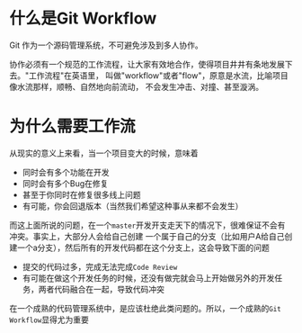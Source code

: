 # 什么是Git Workflow

Git 作为一个源码管理系统，不可避免涉及到多人协作。

协作必须有一个规范的工作流程，让大家有效地合作，使得项目井井有条地发展下去。"工作流程"在英语里，
叫做"workflow"或者"flow"，原意是水流，比喻项目像水流那样，顺畅、自然地向前流动，
不会发生冲击、对撞、甚至漩涡。

# 为什么需要工作流

从现实的意义上来看，当一个项目变大的时候，意味着
- 同时会有多个功能在开发
- 同时会有多个Bug在修复
- 甚至于你同时在修复很多线上问题
- 有可能，你会回退版本（当然我们希望这种事从来都不会发生）

而这上面所说的问题，在一个`master`开发开支走天下的情况下，很难保证不会有冲突。事实上，大部分人会给自己创建
一个属于自己的分支（比如用户A给自己创建一个a分支），然后所有的开发代码都在这个分支上，这会导致下面的问题
- 提交的代码过多，完成无法完成`Code Review`
- 有可能在做这个开发任务的时候，还没有做完就会马上开始做另外的开发任务，两者代码融合在一起，导致代码冲突

在一个成熟的代码管理系统中，是应该杜绝此类问题的。所以，一个成熟的`Git Workflow`显得尤为重要
